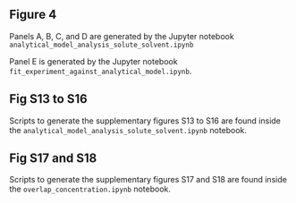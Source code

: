 ## Figure 4
Panels A, B, C, and D are generated by the Jupyter notebook `analytical_model_analysis_solute_solvent.ipynb`

Panel E is generated by the Jupyter notebook `fit_experiment_against_analytical_model.ipynb`.

## Fig S13 to S16
Scripts to generate the supplementary figures S13 to S16 are found inside the `analytical_model_analysis_solute_solvent.ipynb` notebook.

## Fig S17 and S18
Scripts to generate the supplementary figures S17 and S18 are found inside the `overlap_concentration.ipynb` notebook.
